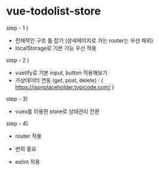 # vue-todolist-store

step - 1 )

- 전체적인 구조 틀 잡기 (상세페이지로 가는 router는 우선 제외)
- localStorage로 기본 기능 우선 적용

step - 2 )

- vuetify로 기본 input, button 적용해보기
- 가상데이터 연동 (get, post, delete)
  : ( https://jsonplaceholder.typicode.com/ )

step - 3)

- vuex를 이용한 store로 상태관리 전환

step - 4)

- router 적용

* 번외 중요

- eslint 적용
